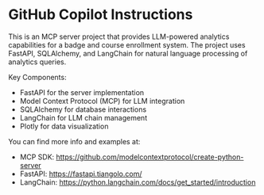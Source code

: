 # GitHub Copilot Instructions

<!-- Use this file to provide workspace-specific custom instructions to Copilot. For more details, visit https://code.visualstudio.com/docs/copilot/copilot-customization#_use-a-githubcopilotinstructionsmd-file -->

This is an MCP server project that provides LLM-powered analytics capabilities for a badge and course enrollment system. The project uses FastAPI, SQLAlchemy, and LangChain for natural language processing of analytics queries.

Key Components:

- FastAPI for the server implementation
- Model Context Protocol (MCP) for LLM integration
- SQLAlchemy for database interactions
- LangChain for LLM chain management
- Plotly for data visualization

You can find more info and examples at:

- MCP SDK: https://github.com/modelcontextprotocol/create-python-server
- FastAPI: https://fastapi.tiangolo.com/
- LangChain: https://python.langchain.com/docs/get_started/introduction

